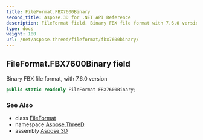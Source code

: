 ```yaml
---
title: FileFormat.FBX7600Binary
second_title: Aspose.3D for .NET API Reference
description: FileFormat field. Binary FBX file format with 7.6.0 version
type: docs
weight: 180
url: /net/aspose.threed/fileformat/fbx7600binary/
---
```

## FileFormat.FBX7600Binary field

Binary FBX file format, with 7.6.0 version

```csharp
public static readonly FileFormat FBX7600Binary;
```

### See Also

* class [FileFormat](../)
* namespace [Aspose.ThreeD](../../../aspose.threed/)
* assembly [Aspose.3D](../../../)


